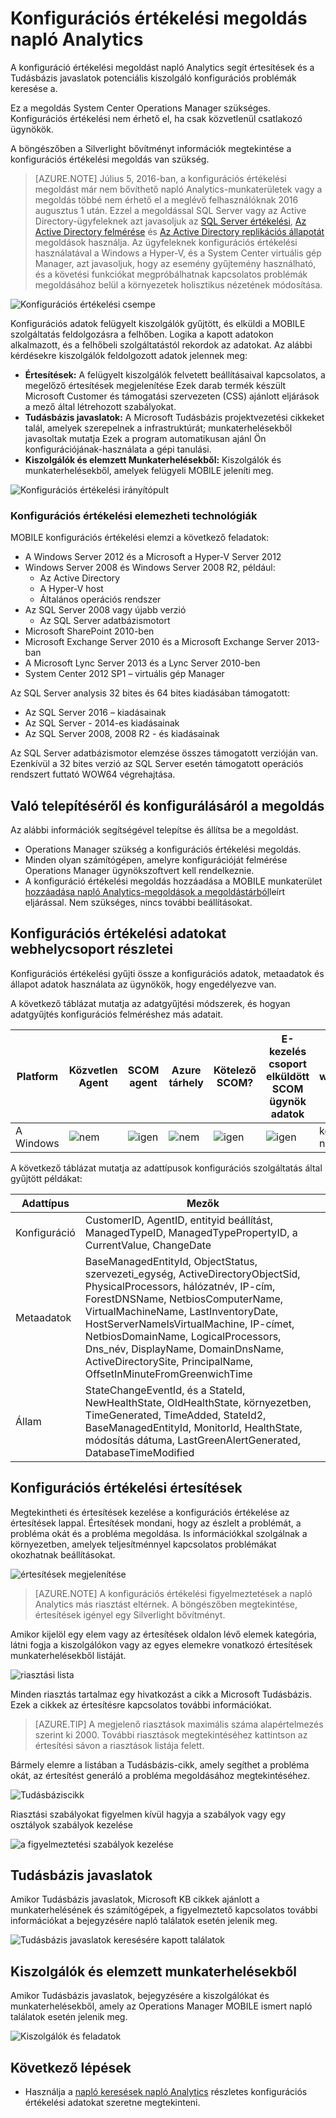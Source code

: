 <properties
    pageTitle="Konfigurációs értékelési megoldás napló Analytics |} Microsoft Azure"
    description="A konfiguráció értékelési megoldást napló Analytics biztosít a System Center Operations Manager server infrastruktúra aktuális állapotával kapcsolatos részletes információt Operations Manager ügynökök vagy Operations Manager kezelése csoport használata esetén."
    services="log-analytics"
    documentationCenter=""
    authors="bandersmsft"
    manager="jwhit"
    editor=""/>

<tags
    ms.service="log-analytics"
    ms.workload="na"
    ms.tgt_pltfrm="na"
    ms.devlang="na"
    ms.topic="article"
    ms.date="10/10/2016"
    ms.author="banders"/>

# <a name="configuration-assessment-solution-in-log-analytics"></a>Konfigurációs értékelési megoldás napló Analytics

A konfiguráció értékelési megoldást napló Analytics segít értesítések és a Tudásbázis javaslatok potenciális kiszolgáló konfigurációs problémák keresése a.

Ez a megoldás System Center Operations Manager szükséges. Konfigurációs értékelési nem érhető el, ha csak közvetlenül csatlakozó ügynökök.

A böngészőben a Silverlight bővítményt információk megtekintése a konfigurációs értékelési megoldás van szükség.

>[AZURE.NOTE] Július 5, 2016-ban, a konfigurációs értékelési megoldást már nem bővíthető napló Analytics-munkaterületek vagy a megoldás többé nem érhető el a meglévő felhasználóknak 2016 augusztus 1 után. Ezzel a megoldással SQL Server vagy az Active Directory-ügyfeleknek azt javasoljuk az [SQL Server értékelési](log-analytics-sql-assessment.md), [Az Active Directory felmérése](log-analytics-ad-assessment.md) és [Az Active Directory replikációs állapotát](log-analytics-ad-replication-status.md) megoldások használja. Az ügyfeleknek konfigurációs értékelési használatával a Windows a Hyper-V, és a System Center virtuális gép Manager, azt javasoljuk, hogy az esemény gyűjtemény használható, és a követési funkciókat megpróbálhatnak kapcsolatos problémák megoldásához belül a környezetek holisztikus nézetének módosítása.

![Konfigurációs értékelési csempe](./media/log-analytics-configuration-assessment/oms-config-assess-tile.png)

Konfigurációs adatok felügyelt kiszolgálók gyűjtött, és elküldi a MOBILE szolgáltatás feldolgozásra a felhőben. Logika a kapott adatokon alkalmazott, és a felhőbeli szolgáltatástól rekordok az adatokat. Az alábbi kérdésekre kiszolgálók feldolgozott adatok jelennek meg:

- **Értesítések:** A felügyelt kiszolgálók felvetett beállításaival kapcsolatos, a megelőző értesítések megjelenítése Ezek darab termék készült Microsoft Customer és támogatási szervezeten (CSS) ajánlott eljárások a mező által létrehozott szabályokat.
- **Tudásbázis javaslatok:** A Microsoft Tudásbázis projektvezetési cikkeket talál, amelyek szerepelnek a infrastruktúrát; munkaterhelésekből javasoltak mutatja Ezek a program automatikusan ajánl Ön konfigurációjának-használata a gépi tanulási.
- **Kiszolgálók és elemzett Munkaterhelésekből:** Kiszolgálók és munkaterhelésekből, amelyek felügyeli MOBILE jeleníti meg.

![Konfigurációs értékelési irányítópult](./media/log-analytics-configuration-assessment/oms-config-assess-dash01.png)

### <a name="technologies-you-can-analyze-with-configuration-assessment"></a>Konfigurációs értékelési elemezheti technológiák

MOBILE konfigurációs értékelési elemzi a következő feladatok:

- A Windows Server 2012 és a Microsoft a Hyper-V Server 2012
- Windows Server 2008 és Windows Server 2008 R2, például:
    - Az Active Directory
    - A Hyper-V host
    - Általános operációs rendszer
- Az SQL Server 2008 vagy újabb verzió
    - Az SQL Server adatbázismotort
- Microsoft SharePoint 2010-ben
- Microsoft Exchange Server 2010 és a Microsoft Exchange Server 2013-ban
- A Microsoft Lync Server 2013 és a Lync Server 2010-ben
- System Center 2012 SP1 – virtuális gép Manager

Az SQL Server analysis 32 bites és 64 bites kiadásában támogatott:

- Az SQL Server 2016 – kiadásainak
- Az SQL Server - 2014-es kiadásainak
- Az SQL Server 2008, 2008 R2 - és kiadásainak

Az SQL Server adatbázismotor elemzése összes támogatott verzióján van. Ezenkívül a 32 bites verzió az SQL Server esetén támogatott operációs rendszert futtató WOW64 végrehajtása.

## <a name="installing-and-configuring-the-solution"></a>Való telepítéséről és konfigurálásáról a megoldás
Az alábbi információk segítségével telepítse és állítsa be a megoldást.

- Operations Manager szükség a konfigurációs értékelési megoldás.
- Minden olyan számítógépen, amelyre konfigurációját felmérése Operations Manager ügynökszoftvert kell rendelkeznie.
- A konfiguráció értékelési megoldás hozzáadása a MOBILE munkaterület [hozzáadása napló Analytics-megoldások a megoldástárból](log-analytics-add-solutions.md)leírt eljárással.  Nem szükséges, nincs további beállításokat.

## <a name="configuration-assessment-data-collection-details"></a>Konfigurációs értékelési adatokat webhelycsoport részletei

Konfigurációs értékelési gyűjti össze a konfigurációs adatok, metaadatok és állapot adatok használata az ügynökök, hogy engedélyezve van.

A következő táblázat mutatja az adatgyűjtési módszerek, és hogyan adatgyűjtés konfigurációs felméréshez más adatait.

| Platform | Közvetlen Agent | SCOM agent | Azure tárhely | Kötelező SCOM? | E-kezelés csoport elküldött SCOM ügynök adatok | a webhelycsoport gyakorisága |
|---|---|---|---|---|---|---|
|A Windows|![nem](./media/log-analytics-configuration-assessment/oms-bullet-red.png)|![igen](./media/log-analytics-configuration-assessment/oms-bullet-green.png)|![nem](./media/log-analytics-configuration-assessment/oms-bullet-red.png)|            ![igen](./media/log-analytics-configuration-assessment/oms-bullet-green.png)|![igen](./media/log-analytics-configuration-assessment/oms-bullet-green.png)| kétszer naponként|

A következő táblázat mutatja az adattípusok konfigurációs szolgáltatás által gyűjtött példákat:

|**Adattípus**|**Mezők**|
|---|---|
|Konfiguráció|CustomerID, AgentID, entityid beállítást, ManagedTypeID, ManagedTypePropertyID, a CurrentValue, ChangeDate|
|Metaadatok|BaseManagedEntityId, ObjectStatus, szervezeti_egység, ActiveDirectoryObjectSid, PhysicalProcessors, hálózatnév, IP-cím, ForestDNSName, NetbiosComputerName, VirtualMachineName, LastInventoryDate, HostServerNameIsVirtualMachine, IP-címet, NetbiosDomainName, LogicalProcessors, Dns_név, DisplayName, DomainDnsName, ActiveDirectorySite, PrincipalName, OffsetInMinuteFromGreenwichTime|
|Állam|StateChangeEventId, és a StateId, NewHealthState, OldHealthState, környezetben, TimeGenerated, TimeAdded, StateId2, BaseManagedEntityId, MonitorId, HealthState, módosítás dátuma, LastGreenAlertGenerated, DatabaseTimeModified|

## <a name="configuration-assessment-alerts"></a>Konfigurációs értékelési értesítések
Megtekintheti és értesítések kezelése a konfigurációs értékelése az értesítések lappal. Értesítések mondani, hogy az észlelt a problémát, a probléma okát és a probléma megoldása. Is információkkal szolgálnak a környezetben, amelyek teljesítménnyel kapcsolatos problémákat okozhatnak beállításokat.

![értesítések megjelenítése](./media/log-analytics-configuration-assessment/oms-config-assess-alerts01.png)

>[AZURE.NOTE] A konfigurációs értékelési figyelmeztetések a napló Analytics más riasztást eltérnek. A böngészőben megtekintése, értesítések igényel egy Silverlight bővítményt.

Amikor kijelöl egy elem vagy az értesítések oldalon lévő elemek kategória, látni fogja a kiszolgálókon vagy az egyes elemekre vonatkozó értesítések munkaterhelésekből listáját.

![riasztási lista](./media/log-analytics-configuration-assessment/oms-config-assess-alerts-view-config.png)

Minden riasztás tartalmaz egy hivatkozást a cikk a Microsoft Tudásbázis. Ezek a cikkek az értesítésre kapcsolatos további információkat.

>[AZURE.TIP] A megjelenő riasztások maximális száma alapértelmezés szerint ki 2000. További riasztások megtekintéséhez kattintson az értesítési sávon a riasztások listája felett.

Bármely elemre a listában a Tudásbázis-cikk, amely segíthet a probléma okát, az értesítést generáló a probléma megoldásához megtekintéséhez.

![Tudásbáziscikk](./media/log-analytics-configuration-assessment/oms-config-assess-alerts-details-kb.png)

Riasztási szabályokat figyelmen kívül hagyja a szabályok vagy egy osztályok szabályok kezelése

![a figyelmeztetési szabályok kezelése](./media/log-analytics-configuration-assessment/oms-config-assess-alert-rules.png)

## <a name="knowledge-recommendations"></a>Tudásbázis javaslatok
Amikor Tudásbázis javaslatok, Microsoft KB cikkek ajánlott a munkaterhelésének és számítógépek, a figyelmeztető kapcsolatos további információkat a bejegyzésére napló találatok esetén jelenik meg.

![Tudásbázis javaslatok keresésére kapott találatok](./media/log-analytics-configuration-assessment/oms-config-assess-knowledge-recommendations.png)

## <a name="servers-and-workloads-analyzed"></a>Kiszolgálók és elemzett munkaterhelésekből
Amikor Tudásbázis javaslatok, bejegyzésére a kiszolgálókat és munkaterhelésekből, amely az Operations Manager MOBILE ismert napló találatok esetén jelenik meg.

![Kiszolgálók és feladatok](./media/log-analytics-configuration-assessment/oms-config-assess-servers-workloads.png)

## <a name="next-steps"></a>Következő lépések

- Használja a [napló keresések napló Analytics](log-analytics-log-searches.md) részletes konfigurációs értékelési adatokat szeretne megtekinteni.
